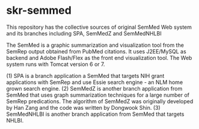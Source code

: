 # skr-semmed
This repository has the collective sources of original SemMed Web system and its branches including SPA, SemMedZ and SemMedNHLBI

The SemMed is a graphic summarization and visualization tool from the SemRep output obtained from PubMed citations. 
It uses J2EE/MySQL as backend and Adobe Flash/Flex as the front end visualization tool.
The Web system runs with Tomcat version 6 or 7.

(1) SPA is a branch application a SemMed that targets NIH grant applications with SemRep and use Essie search engine - an NLM home grown search engine.
(2) SemMedZ is another branch application from SemMed that uses graph summarization techniques for a large number of SemRep predications. 
The algorithm of SemMedZ was originally developed by Han Zang and the code was written by Dongwook Shin.
(3) SemMedNHLBI is another branch application from SemMed that targets NHLBI.
